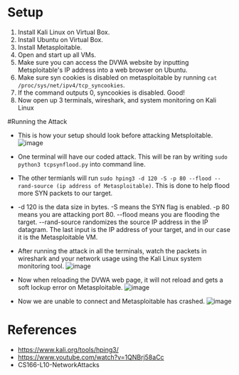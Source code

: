 
# Setup
1. Install Kali Linux on Virtual Box.
2. Install Ubuntu on Virtual Box.
3. Install Metasploitable.
4. Open and start up all VMs.
5. Make sure you can access the DVWA website by inputting Metsploitable's IP address into a web browser on Ubuntu.
6. Make sure syn cookies is disabled on metasploitable by running `cat /proc/sys/net/ipv4/tcp_syncookies`.
7. If the command outputs 0, syncookies is disabled. Good!
8. Now open up 3 terminals, wireshark, and system monitoring on Kali Linux

#Running the Attack
- This is how your setup should look before attacking Metsploitable.
![image](https://github.com/MrKarkeys/CS166Proj/assets/95559518/114a3f1e-f358-484e-be7c-c926054f1db2)

- One terminal will have our coded attack. This will be ran by writing `sudo python3 tcpsynflood.py` into command line.
- The other termianls will run `sudo hping3 -d 120 -S -p 80 --flood --rand-source (ip address of Metasploitable)`. This is done to help flood more SYN packets to our target. 
- -d 120 is the data size in bytes. -S means the SYN flag is enabled. -p 80 means you are attacking port 80. --flood means you are flooding the target. --rand-source randomizes the source IP address in the IP datagram. The last input is the IP address of your target, and in our case it is the Metasploitable VM.
- After running the attack in all the terminals, watch the packets in wireshark and your network usage using the Kali Linux system monitoring tool. 
![image](https://github.com/MrKarkeys/CS166Proj/assets/95559518/12ccb13d-ab65-4eba-a08b-74d45440175a)

- Now when reloading the DVWA web page, it will not reload and gets a soft lockup error on Metasploitable.
![image](https://github.com/MrKarkeys/CS166Proj/assets/95559518/04f6bba2-bfbe-4f9d-8395-b2e8f2f334c0)

- Now we are unable to connect and Metasploitable has crashed. 
![image](https://github.com/MrKarkeys/CS166Proj/assets/95559518/f9c67bd1-fcda-4b4b-8a9a-522f57adae62)

# References
- https://www.kali.org/tools/hping3/
- https://www.youtube.com/watch?v=1QNBrj58aCc
- CS166-L10-NetworkAttacks
